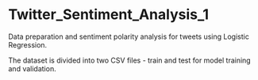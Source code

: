 # Twitter_Sentiment_Analysis_1
Data preparation and sentiment polarity analysis for tweets using Logistic Regression.

The dataset is divided into two CSV files - train and test for model training and validation.
